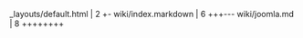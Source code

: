 _layouts/default.html          |    2 +-
 wiki/index.markdown            |    6 +++---
 wiki/joomla.md                 |    8 ++++++++
